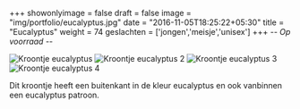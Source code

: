 +++
showonlyimage = false
draft = false
image = "img/portfolio/eucalyptus.jpg"
date = "2016-11-05T18:25:22+05:30"
title = "Eucalyptus"
weight = 74
geslachten = ['jongen','meisje','unisex']
+++
*-- Op voorraad --*

<!--more-->
![Kroontje eucalyptus][1]
![Kroontje eucalyptus 2][2]
![Kroontje eucalyptus 3][3]
![Kroontje eucalyptus 4][4]

Dit kroontje heeft een buitenkant in de kleur eucalyptus en ook vanbinnen een eucalyptus patroon.

[1]: /img/portfolio/eucalyptus.jpg
[2]: /img/portfolio/alternatieven/eucalyptus/eucalyptus2.jpg
[3]: /img/portfolio/alternatieven/eucalyptus/eucalyptus3.jpg
[4]: /img/portfolio/alternatieven/eucalyptus/eucalyptus4.jpg
